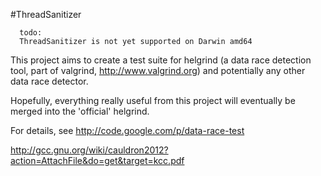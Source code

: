 #ThreadSanitizer	
```
  todo:
  ThreadSanitizer is not yet supported on Darwin amd64
```
This project aims to create a test suite for helgrind 
(a data race detection tool, part of valgrind, http://www.valgrind.org)
and potentially any other data race detector.

Hopefully, everything really useful from this project will 
eventually be merged into the 'official' helgrind.

For details, see http://code.google.com/p/data-race-test 


http://gcc.gnu.org/wiki/cauldron2012?action=AttachFile&do=get&target=kcc.pdf

